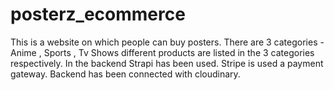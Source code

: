 # posterz_ecommerce
This is a website on which people can buy posters.
There are 3 categories - Anime , Sports , Tv Shows
different products are listed in the 3 categories respectively.
In the backend Strapi has been used.
Stripe is used a payment gateway.
Backend has been connected with cloudinary.
